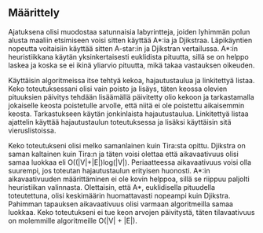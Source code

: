 ## Määrittely

Ajatuksena olisi muodostaa satunnaisia labyrintteja, joiden lyhimmän polun alusta maaliin 
etsimiseen voisi sitten käyttää A*:ia ja Djikstraa. Läpikäyntien nopeutta voitaisiin käyttää sitten 
A-star:in ja Djikstran vertailussa.  A*:in heuristiikkana käytän yksinkertaisesti euklidista pituutta, 
sillä se on helppo laskea ja koska se ei ikinä yliarvio pituutta, mikä takaa vastauksen oikeuden.

Käyttäisin algoritmeissa itse tehtyä kekoa, hajautustaulua ja linkitettyä listaa. Keko 
toteutuksessani olisi vain poisto ja lisäys, täten keossa olevien pituuksien päivitys tehdään 
lisäämällä päivitetty olio kekoon ja tarkastamalla jokaiselle keosta poistetulle arvolle, että niitä ei 
ole poistettu aikaisemmin keosta. Tarkastukseen käytän jonkinlaista hajautustaulua. Linkitettyä 
listaa ajattelin käyttää hajautustaulun toteutuksessa ja lisäksi käyttäisin sitä vieruslistoissa.

Keko toteutukseni olisi melko samanlainen kuin Tira:sta opittu. Djikstra on saman kaltainen kuin 
Tira:n ja täten voisi olettaa että aikavaativuus olisi samaa luokkaa eli O((|V|+|E|)log(|V|). 
Periaatteessa aikavaativuus voisi olla suurempi, jos toteutan hajautustaulun erityisen huonosti. 
A*:in aikavaativuuden määrittäminen ei ole kovin helppoa, sillä se riippuu paljolti heuristiikan 
valinnasta. Olettaisin, että A*, euklidisella pituudella toteutettuna, olisi keskimäärin 
huomattavasti nopeampi kuin Djikstra. Pahimman tapauksen aikavaativuus olisi varmaan
algoritmeilla samaa luokkaa. Keko toteutukseni ei tue keon arvojen päivitystä, täten 
tilavaativuus on molemmille algoritmeille O(|V| + |E|).


